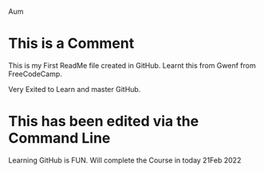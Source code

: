 Aum

# This is a Comment

This is my First ReadMe file created in GitHub.
Learnt this from Gwenf from FreeCodeCamp.

Very Exited to Learn and master GitHub.

# This has been edited via the Command Line
Learning GitHub is FUN.
Will complete the Course in today 21Feb 2022